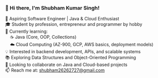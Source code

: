 ### 👋 Hi there, I'm Shubham Kumar Singh!

🚀 Aspiring Software Engineer | Java & Cloud Enthusiast  
🎓 Student by profession, entrepreneur and programmer by hobby  
🌱 Currently learning:  
&nbsp;&nbsp;&nbsp;&nbsp;☕ Java (Core, OOP, Collections)  
&nbsp;&nbsp;&nbsp;&nbsp;☁️ Cloud Computing (AZ-900, GCP, AWS basics, deployment models)  
💡 Interested in backend development, APIs, and scalable systems  
📚 Exploring Data Structures and Object-Oriented Programming  
🤝 Looking to collaborate on Java and Cloud-based projects  
📫 Reach me at: shubham26262727@gmail.com
